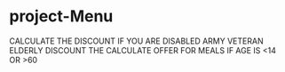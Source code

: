 # project-Menu
CALCULATE THE DISCOUNT IF YOU ARE
DISABLED
ARMY VETERAN
ELDERLY DISCOUNT
THE CALCULATE OFFER FOR MEALS IF AGE IS <14 OR >60
